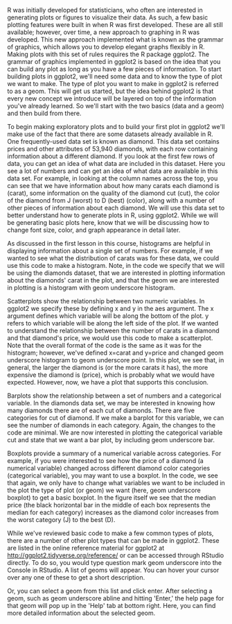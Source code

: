 R was initially developed for statisticians, who often are interested in generating plots or figures to visualize their data. As such, a few basic plotting features were built in when R was first developed. These are all still available; however, over time, a new approach to graphing in R was developed. This new approach implemented what is known as the grammar of graphics, which allows you to develop elegant graphs flexibly in R. Making plots with this set of rules requires the R package ggplot2. The grammar of graphics implemented in ggplot2 is based on the idea that you can build any plot as long as you have a few pieces of information. To start building plots in ggplot2, we'll need some data and to know the type of plot we want to make. The type of plot you want to make in ggplot2 is referred to as a geom. This will get us started, but the idea behind ggplot2 is that every new concept we introduce will be layered on top of the information you've already learned. So we'll start with the two basics (data and a geom) and then build from there.

To begin making exploratory plots and to build your first plot in ggplot2 we'll make use of the fact that there are some datasets already available in R. One frequently-used data set is known as diamond. This data set contains prices and other attributes of 53,940 diamonds, with each row containing information about a different diamond. If you look at the first few rows of data, you can get an idea of what data are included in this dataset. Here you see a lot of numbers and can get an idea of what data are available in this data set. For example, in looking at the column names across the top, you can see that we have information about how many carats each diamond is (carat), some information on the quality of the diamond cut (cut), the color of the diamond from J (worst) to D (best) (color), along with a number of other pieces of information about each diamond. We will use this data set to better understand how to generate plots in R, using ggplot2. While we will be generating basic plots here, know that we will be discussing how to change font size, color, and graph appearance in detail later.

As discussed in the first lesson in this course, histograms are helpful in displaying information about a single set of numbers. For example, if we wanted to see what the distribution of carats was for these data, we could use this code to make a histogram. Note,  in the code we specify that we will be using the diamonds dataset, that we are interested in plotting information about the diamonds' carat in the plot, and that the geom we are interested in plotting is a histogram with geom underscore histogram.

Scatterplots show the relationship between two numeric variables. In ggplot2 we specify these by defining x and y in the aes argument. The x argument defines which variable will be along the bottom of the plot. y refers to which variable will be along the left side of the plot. If we wanted to understand the relationship between the number of carats in a diamond and that diamond's price, we would use this code to make a scatterplot. Note that the overall format of the code is the same as it was for the histogram; however, we've defined x=carat and y=price and changed geom underscore histogram to geom underscore point. In this plot, we see that, in general, the larger the diamond is (or the more carats it has), the more expensive the diamond is (price), which is probably what we would have expected. However, now, we have a plot that supports this conclusion. 

Barplots show the relationship between a set of numbers and a categorical variable. In the diamonds data set, we may be interested in knowing how many diamonds there are of each cut of diamonds. There are five categories for cut of diamond. If we make a barplot for this variable, we can see the number of diamonds in each category. Again, the changes to the code are minimal. We are now interested in plotting the categorical variable cut and state that we want a bar plot, by including geom underscore bar. 

Boxplots provide a summary of a numerical variable across categories. For example, if you were interested to see how the price of a diamond (a numerical variable) changed across different diamond color categories (categorical variable), you may want to use a boxplot. In the code, we see that again, we only have to change what variables we want to be included in the plot the type of plot (or geom) we want (here, geom underscore boxplot) to get a basic boxplot. In the figure itself we see that the median price (the black horizontal bar in the middle of each box represents the median for each category) increases as the diamond color increases from the worst category (J) to the best (D).

While we've reviewed basic code to make a few common types of plots, there are a number of other plot types that can be made in ggplot2. These are listed in the online reference material for ggplot2 at http://ggplot2.tidyverse.org/reference/ or can be accessed through RStudio directly. To do so, you would type question mark geom underscore into the Console in RStudio. A list of geoms will appear. You can hover your cursor over any one of these to get a short description. 

Or, you can select a geom from this list and click enter. After selecting a geom, such as geom underscore abline and hitting 'Enter,' the help page for that geom will pop up in the 'Help' tab at bottom right. Here, you can find more detailed information about the selected geom.
